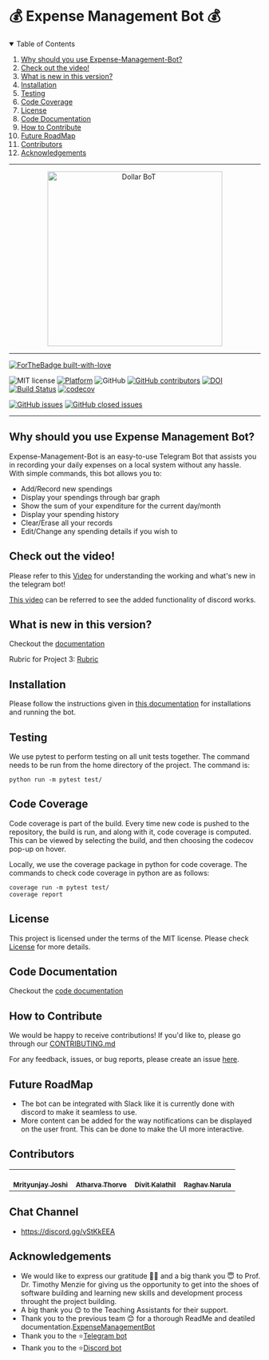# 💰 Expense Management Bot 💰

<!-- TABLE OF CONTENTS -->
<details open="open">
  <summary>Table of Contents</summary>
  <ol>
    <li><a href="#why-should-you-use-Dollar Bot">Why should you use Expense-Management-Bot?</a></li>
    <li><a href="#check-out-the-video">Check out the video!</a></li>
    <li><a href="#what-is-new-in-this-version">What is new in this version?</a></li>
    <li><a href="#installation">Installation</a></li>
    <li><a href="#testing">Testing</a></li>
    <li><a href="#code-coverage">Code Coverage</a></li>
    <li><a href="#License">License</a></li>
    <li><a href="#code-documentation">Code Documentation</a></li>
    <li><a href="#how-to-contribute">How to Contribute</a></li>
    <li><a href="#future-roadmap">Future RoadMap</a></li>
   <li><a href="#contributors">Contributors</a></li>
   <li><a href="#acknowledgements">Acknowledgements</a></li>
  </ol>
</details>

<hr>
<p align="center">
<a><img  height=350 width=350 
  src="https://s1.mzstatic.com/us/r30/Purple1/v4/de/ab/45/deab454d-8881-b37d-9513-b0e26424cc57/pr_source.png?downloadKey=1425248837_8a393efcc4a821cbf9639d5570f8e966" alt="Dollar BoT"></a>
</p>
<hr>

[![ForTheBadge built-with-love](http://ForTheBadge.com/images/badges/built-with-love.svg)](https://github.com/Mrityunjay243/dollar_bot)

![MIT license](https://img.shields.io/badge/License-MIT-green.svg)
[![Platform](https://img.shields.io/badge/Platform-Telegram-blue)](https://desktop.telegram.org/)
![GitHub](https://img.shields.io/badge/Language-Python-blue.svg)
[![GitHub contributors](https://img.shields.io/github/contributors/sak007/MyDollarBot-BOTGo)](https://github.com/Mrityunjay243/dollar_bot/graphs/contributors)
[![DOI](https://zenodo.org/badge/720309120.svg)](https://zenodo.org/doi/10.5281/zenodo.10211768)
[![Build Status](https://app.travis-ci.com/usmanwardag/dollar_bot.svg?branch=main)](https://app.travis-ci.com/usmanwardag/dollar_bot)
[![codecov](https://codecov.io/gh/usmanwardag/dollar_bot/branch/main/graph/badge.svg?token=PYAWX95R67)](https://codecov.io/gh/usmanwardag/dollar_bot)

[![GitHub issues](https://img.shields.io/github/issues/Mrityunjay243/dollar_bot)](https://github.com/Mrityunjay243/dollar_bot/issues)
[![GitHub closed issues](https://img.shields.io/github/issues-closed/Mrityunjay243/dollar_bot)](https://github.com/Mrityunjay243/dollar_bot/issues?q=is%3Aissue+is%3Aclosed)

<hr>

## Why should you use Expense Management Bot?

Expense-Management-Bot is an easy-to-use Telegram Bot that assists you in recording your daily expenses on a local system without any hassle.  
With simple commands, this bot allows you to:
- Add/Record new spendings
- Display your spendings through bar graph
- Show the sum of your expenditure for the current day/month
- Display your spending history
- Clear/Erase all your records
- Edit/Change any spending details if you wish to

## Check out the video!

Please refer to this [Video](https://youtu.be/T8yfeBl6-0A) for understanding the working and what's new in the telegram bot!

[This video](https://github.com/Mrityunjay243/dollar_bot/assets/48481966/5d3b8142-9a0a-41f2-bf3d-44db3b1e06b6) can be referred to see the added functionality of discord works. 

## What is new in this version?

Checkout the [documentation](https://github.com/Mrityunjay243/dollar_bot/wiki/New-Features)

Rubric for Project 3: [Rubric](https://github.com/Mrityunjay243/dollar_bot/blob/main/Proj3_SelfAssessmentRubric.md)

## Installation

Please follow the instructions given in [this documentation](https://github.com/Mrityunjay243/dollar_bot/wiki/Installations-and-Running-the-Bot) for installations and running the bot.

## Testing

We use pytest to perform testing on all unit tests together. The command needs to be run from the home directory of the project. The command is:
```
python run -m pytest test/
```

## Code Coverage

Code coverage is part of the build. Every time new code is pushed to the repository, the build is run, and along with it, code coverage is computed. This can be viewed by selecting the build, and then choosing the codecov pop-up on hover.

Locally, we use the coverage package in python for code coverage. The commands to check code coverage in python are as follows:

```
coverage run -m pytest test/
coverage report
```

## License

This project is licensed under the terms of the MIT license. Please check [License](https://github.com/Mrityunjay243/dollar_bot/blob/main/LICENSE) for more details.


## Code Documentation

Checkout the [code documentation](https://github.com/Mrityunjay243/dollar_bot/tree/main/docs)

## How to Contribute

We would be happy to receive contributions! If you'd like to, please go through our [CONTRIBUTING.md](https://github.com/Mrityunjay243/dollar_bot/blob/main/CONTRIBUTING.md)

For any feedback, issues, or bug reports, please create an issue [here](https://github.com/Mrityunjay243/dollar_bot/issues).

## Future RoadMap

- The bot can be integrated with Slack like it is currently done with discord to make it seamless to use. 
- More content can be added for the way notifications can be displayed on the user front. This can be done to make the UI more interactive.

## Contributors
<table>
  <tr>
    <td align="center"><a href="https://github.com/Mrityunjay243"><br /><sub><b>Mrityunjay Joshi</b></sub></a></td>
    <td align="center"><a href="https://github.com/AtharvaThorve"><br /><sub><b>Atharva Thorve</b></sub></a><br /></td>
    <td align="center"><a href="https://github.com/divitkalathil"><br /><sub><b>Divit Kalathil</b></sub></a><br /></td>
    <td align="center"><a href="https://github.com/raghavnarula"><br /><sub><b>Raghav Narula</b></sub></a><br /></td>
  </tr>
</table>

## Chat Channel

- https://discord.gg/vStKkEEA

## Acknowledgements

- We would like to express our gratitude 🙏🏻 and a big thank you 😇 to Prof. Dr. Timothy Menzie for giving us the opportunity to get into the shoes of software building and learning new skills and development process throught the project building.
- A big thank you 😊 to the Teaching Assistants for their support.
- Thank you to the previous team 😊 for a thorough ReadMe and deatiled documentation.[ExpenseManagementBot](https://github.com/Mrityunjay243/dollar_bot/blob/main/README.md)
- Thank you to the ⭐️[Telegram bot](https://github.com/python-telegram-bot/python-telegram-bot)
- Thank you to the ⭐️[Discord bot](https://github.com/python-telegram-bot/python-telegram-bot)




